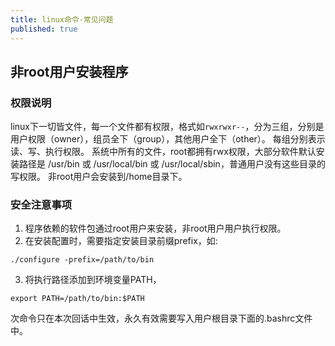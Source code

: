 ```yaml
---
title: linux命令-常见问题
published: true
---
```



## 非root用户安装程序
### 权限说明
linux下一切皆文件，每一个文件都有权限，格式如`rwxrwxr--`，分为三组，分别是用户权限（owner），组员全下（group），其他用户全下（other）。
每组分别表示读、写、执行权限。
系统中所有的文件，root都拥有rwx权限，大部分软件默认安装路径是 /usr/bin 或 /usr/local/bin 或 /usr/local/sbin，普通用户没有这些目录的写权限。
非root用户会安装到/home目录下。

### 安全注意事项
1. 程序依赖的软件包通过root用户来安装，非root用户用户执行权限。
2. 在安装配置时，需要指定安装目录前缀prefix，如:
```
./configure -prefix=/path/to/bin
```
3. 将执行路径添加到环境变量PATH，
```
export PATH=/path/to/bin:$PATH
```
次命令只在本次回话中生效，永久有效需要写入用户根目录下面的.bashrc文件中。	